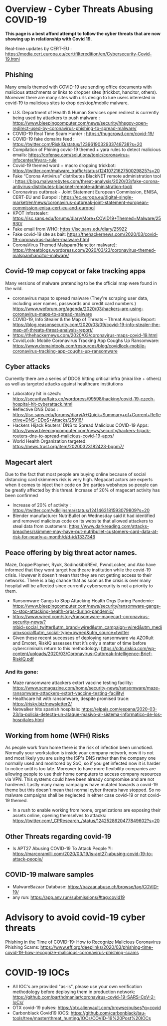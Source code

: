 # Overview - Cyber Threats Abusing COVID-19
**This page is a best afford attempt to follow the cyber threats that are now showing up in relationship with Covid 19.**

Real-time updates by CERT-EU : https://media.cert.europa.eu/cert/filteredition/en/Cybersecurity-Covid-19.html

## Phishing
Many emails themed with COVID-19 are sending office documents with malicious attachments or links to dropper sites (trickbot, hancitor, others). Moreover there are many sites with urls design to lure users interested in covid-19 to malicious sites to drop desktop/mobile malware.

- U.S. Department of Health & Human Services open redirect is currently being used by attackers to push malware : https://www.bleepingcomputer.com/news/security/hhsgov-open-redirect-used-by-coronavirus-phishing-to-spread-malware/
- COVID-19 Real Time Scam Hunter : https://thugcrowd.com/covid-19/
- COVID-19 fake domains feed : https://twitter.com/RiskIQ/status/1239619032933748738?s=20
- Compilation of Phining covid-19 themed + yara rules to detect malicious emails: https://cofense.com/solutions/topic/coronavirus-infocenter/#yara-rule
- Covid-19 themed word + macro dropping trickbot:  https://twitter.com/malware_traffic/status/1241072162750029825?s=20
- Fake “Corona Antivirus” distributes BlackNET remote administration tool : https://blog.malwarebytes.com/threat-analysis/2020/03/fake-corona-antivirus-distributes-blacknet-remote-administration-tool/
- Coronavirus outbreak - Joint Statement European Commission, ENISA, CERT-EU and Europol : https://ec.europa.eu/digital-single-market/en/news/coronavirus-outbreak-joint-statement-european-commission-enisa-cert-eu-and-europol
- KPOT infostealer: https://isc.sans.edu/forums/diary/More+COVID19+Themed+Malware/25930/
- Fake email from WHO: https://isc.sans.edu/diary/25922
- Fake covid-19 site as bait: https://thehackernews.com/2020/03/covid-19-coronavirus-hacker-malware.html
- CoronaVirus Themed Malspam(Hancitor malware): https://threatblogs.wordpress.com/2020/03/23/coronavirus-themed-malspamhancitor-malware/

## Covid-19 map copycat or fake tracking apps
Many versions of malware pretending to be the official map were found in the wild.
- coronavirus maps to spread malware (They're scraping user data, including user names, passwords and credit card numbers.) https://www.weforum.org/agenda/2020/03/hackers-are-using-coronavirus-maps-to-spread-malware 
- COVID-19, Info Stealer &  the Map of Threats – Threat Analysis Report: https://blog.reasonsecurity.com/2020/03/09/covid-19-info-stealer-the-map-of-threats-threat-analysis-report/
- https://thehackernews.com/2020/03/coronavirus-maps-covid-19.html
- CovidLock: Mobile Coronavirus Tracking App Coughs Up Ransomware: https://www.domaintools.com/resources/blog/covidlock-mobile-coronavirus-tracking-app-coughs-up-ransomware

## Cyber attacks
Currently there are a series of DDOS hitting critical infra (mirai like + others) as well as targeted attacks against healthcare institutions
- Laboratory hit in czech:  https://securityaffairs.co/wordpress/99598/hacking/covid-19-czech-hospital-hit-cyberattack.html
- Reflective DNS Ddos : https://isc.sans.edu/forums/diary/A+Quick+Summary+of+Current+Reflective+DNS+DDoS+Attacks/25916/
- Hackers Hijack Routers’ DNS to Spread Malicious COVID-19 Apps: https://www.bleepingcomputer.com/news/security/hackers-hijack-routers-dns-to-spread-malicious-covid-19-apps/
- World Health Organization targeted: https://news.trust.org/item/20200323182423-bgpm7/


## Magecart alert
Due to the fact that most people are buying online because of social distancing card skimmers risk is very high. Megacart actors are experts when it comes to inject their code on 3rd parties webshops so people can be greatly affected by this threat. Increase of 20% of magecart activity has been confirmed
- Increase of 20% of activity : https://twitter.com/ydklijnsma/status/1241463181593079809?s=20
- Blender manufacturer NutriBullet on Wednesday said it had identified and removed malicious code on its website that allowed attackers to steal data from customers: https://www.darkreading.com/attacks-breaches/skimmer-may-have-put-nutribullet-customers-card-data-at-risk-for-nearly-a-month/d/d-id/1337346

## Peace offering by big threat actor names.
Maze, DoppelPaymer, Ryuk, Sodinokibi/REvil, PwndLocker, and Ako have informed that they wont target healthcare institution while the covid-19 crisis. However it doesn't mean that they are not getting access to their networks. There is a big chance that as soon as the crisis is over many hospital will be affected since currently cybersecurity is not a priority to them.
- Ransomware Gangs to Stop Attacking Health Orgs During Pandemic: https://www.bleepingcomputer.com/news/security/ransomware-gangs-to-stop-attacking-health-orgs-during-pandemic/
- https://www.wired.com/story/ransomware-magecart-coronavirus-security-news/?mbid=social_twitter&utm_brand=wired&utm_campaign=wired&utm_medium=social&utm_social-type=owned&utm_source=twitter
- Given these recent successes of deploying ransomware via AZORult and Emotet, RiskIQ assesses that it’s only a matter of time before cybercriminals return to this methodology: https://cdn.riskiq.com/wp-content/uploads/2020/03/Coronavirus-Outbreak-Intelligence-Brief-RiskIQ.pdf
### And its gone:
- Maze ransomware attackers extort vaccine testing facility: https://www.scmagazine.com/home/security-news/ransomware/maze-ransomware-attackers-extort-vaccine-testing-facility/
- Healthcare hit with ransomware, despite promised truce: https://risky.biz/newsletter2/
- Netwalker hits spanish hospitals: https://elpais.com/espana/2020-03-23/la-policia-detecta-un-ataque-masivo-al-sistema-informatico-de-los-hospitales.html

## Working from home (WFH) Risks
As people work from home there is the risk of infection been unnoticed. Normally your workstation is inside your company network, now it is not and most likely you are using the ISP's DNS rather than the company one normally used and monitored by SoC, so if you get infected now it is harder to notice until is too late. Moreover to have more flexibility companies are allowing people to use their home computers to access company resources via VPN. This systems could have been already compromise and are not hardened. Lastly many many campaigns have mutated towards a covid-19 theme but this doesn't mean that normal cyber threats have stopped. So no malware campaigns shall be neglected in either case covid-19 or not covid-19 themed.

- In a rush to enable working from home, organizations are exposing their assets online, opening themselves to attacks: https://twitter.com/_CPResearch_/status/1242528620477849602?s=20

## Other Threats regarding covid-19
- Is APT27 Abusing COVID-19 To Attack People ?!: https://marcoramilli.com/2020/03/19/is-apt27-abusing-covid-19-to-attack-people/ 

## COVID-19 malware samples 
- MalwareBazaar Database: https://bazaar.abuse.ch/browse/tag/COVID-19/
- any run: https://app.any.run/submissions/#tag:covid19

# Advisory to avoid covid-19 cyber threats
Phishing in the Time of COVID-19: How to Recognize Malicious Coronavirus Phishing Scams: https://www.eff.org/deeplinks/2020/03/phishing-time-covid-19-how-recognize-malicious-coronavirus-phishing-scams

# COVID-19 IOCs
- All IOC's are provided "as-is", please use your own verification methodology before deploying them in production network: https://github.com/parthdmaniar/coronavirus-covid-19-SARS-CoV-2-IoCs/
- OTX covid-19 pulses: https://otx.alienvault.com/browse/pulses?q=covid
- Carbonblack Covid19 IOCS: https://github.com/carbonblack/tau-tools/tree/master/threat_hunting/IOCs/COVID-19%20Post%20IOCs






